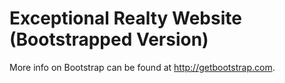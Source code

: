 # Exceptional Realty Website (Bootstrapped Version)

More info on Bootstrap can be found at http://getbootstrap.com. 